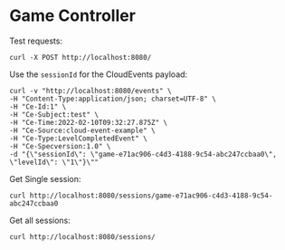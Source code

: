 # Game Controller

Test requests: 

```
curl -X POST http://localhost:8080/  
```

Use the `sessionId` for the CloudEvents payload: 

```
curl -v "http://localhost:8080/events" \                                     
-H "Content-Type:application/json; charset=UTF-8" \
-H "Ce-Id:1" \
-H "Ce-Subject:test" \
-H "Ce-Time:2022-02-10T09:32:27.875Z" \
-H "Ce-Source:cloud-event-example" \
-H "Ce-Type:LevelCompletedEvent" \
-H "Ce-Specversion:1.0" \
-d "{\"sessionId\": \"game-e71ac906-c4d3-4188-9c54-abc247ccbaa0\", \"levelId\": \"1\"}\""

```

Get Single session: 
```
curl http://localhost:8080/sessions/game-e71ac906-c4d3-4188-9c54-abc247ccbaa0
```

Get all sessions: 

```
curl http://localhost:8080/sessions/
```